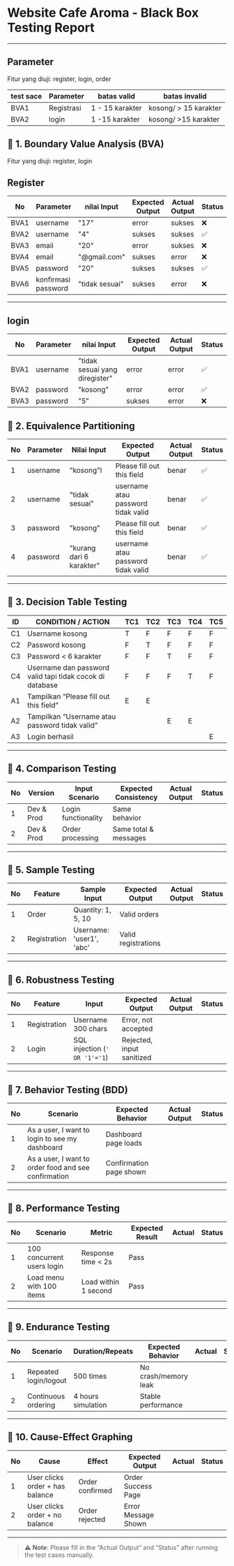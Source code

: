 
#  Website Cafe Aroma - Black Box Testing Report


---

## Parameter

Fitur yang diuji: register, login, order

| test sace | Parameter     | batas valid                          | batas invalid  |               
|----|-------------|--------------------------------|----------------------------------|
| BVA1  | Registrasi| 1 - 15 karakter      |  kosong/ > 15 karakter                    |           
  | BVA2  | login| 1 -15  karakter     |   kosong/ >15 karakter   |               |


## 🧪 1. Boundary Value Analysis (BVA)

Fitur yang diuji: register, login
## Register
| No | Parameter     | nilai Input                          | Expected Output                 | Actual Output | Status |
|----|-------------|--------------------------------|----------------------------------|---------------|--------|
| BVA1 | username| "17"                     | error                        |    sukses           |    ❌    |
| BVA2  | username       | "4"                  | sukses                 | sukses              |   ✅      |
| BVA3  | email      | "20"            |    error      |  sukses             |    ❌    |
| BVA4  | email      | "@gmail.com"            |    sukses      |  error             |    ❌    |
| BVA5  | password      | "20"            |    sukses      |  sukses             |     ✅   |
| BVA6  | konfirmasi password      | "tidak sesuai"            |    sukses      |  error            |   ❌      |
---
## login
| No | Parameter     | nilai Input                          | Expected Output                 | Actual Output | Status |
|----|-------------|--------------------------------|----------------------------------|---------------|--------|
| BVA1  | username|        "tidak sesuai yang diregister"             | error                        |    error           |     ✅   |
| BVA2  | password|        "kosong"             |           error              |    error           |     ✅   |
| BVA3  | password|        "5"             |           sukses              |    error           |    ❌    |

## 🧪 2. Equivalence Partitioning

| No | Parameter     | Nilai Input                          | Expected Output                 | Actual Output | Status |
|----|-------------|--------------------------------|----------------------------------|---------------|--------|
| 1  | username| "kosong"l                    |                 Please fill out this field          |          benar     |    ✅     |
| 2  | username| "tidak sesuai"    | username atau password tidak valid            |      benar         |  ✅      |
| 3  | password       |   "kosong"                | Please fill out this field               |     benar          |     ✅   |
| 4  | password       | "kurang dari 6 karakter"                | username atau password tidak valid         |        benar       |   ✅     |

---

## 🧪 3. Decision Table Testing

| ID | CONDITION / ACTION                                       | TC1 | TC2 | TC3 | TC4 | TC5 |
| -- | -------------------------------------------------------- | --- | --- | --- | --- | --- |
| C1 | Username kosong                                          | T   | F   | F   | F   | F   |
| C2 | Password kosong                                          | F   | T   | F   | F   | F   |
| C3 | Password < 6 karakter                                    | F   | F   | T   | F   | F   |
| C4 | Username dan password valid tapi tidak cocok di database | F   | F   | F   | T   | F   |
| A1 | Tampilkan “Please fill out this field”                   | E   | E   |     |     |     |
| A2 | Tampilkan “Username atau password tidak valid”           |     |     | E   | E   |     |
| A3 | Login berhasil                                           |     |     |     |     | E   |


---

## 🧪 4. Comparison Testing

| No | Version       | Input Scenario          | Expected Consistency     | Actual Output | Status |
|----|---------------|--------------------------|---------------------------|---------------|--------|
| 1  | Dev & Prod    | Login functionality      | Same behavior             |               |        |
| 2  | Dev & Prod    | Order processing         | Same total & messages     |               |        |

---

## 🧪 5. Sample Testing

| No | Feature       | Sample Input             | Expected Output            | Actual Output | Status |
|----|---------------|--------------------------|-----------------------------|---------------|--------|
| 1  | Order         | Quantity: 1, 5, 10        | Valid orders                |               |        |
| 2  | Registration  | Username: 'user1', 'abc'  | Valid registrations         |               |        |

---

## 🧪 6. Robustness Testing

| No | Feature       | Input                            | Expected Output             | Actual Output | Status |
|----|---------------|----------------------------------|------------------------------|---------------|--------|
| 1  | Registration  | Username 300 chars               | Error, not accepted          |               |        |
| 2  | Login         | SQL injection (`' OR '1'='1`)    | Rejected, input sanitized    |               |        |

---

## 🧪 7. Behavior Testing (BDD)

| No | Scenario                                                     | Expected Behavior             | Actual Output | Status |
|----|--------------------------------------------------------------|-------------------------------|---------------|--------|
| 1  | As a user, I want to login to see my dashboard               | Dashboard page loads          |               |        |
| 2  | As a user, I want to order food and see confirmation         | Confirmation page shown       |               |        |

---

## 🧪 8. Performance Testing

| No | Scenario                             | Metric                         | Expected Result | Actual | Status |
|----|--------------------------------------|--------------------------------|------------------|--------|--------|
| 1  | 100 concurrent users login           | Response time < 2s             | Pass             |        |        |
| 2  | Load menu with 100 items             | Load within 1 second           | Pass             |        |        |

---

## 🧪 9. Endurance Testing

| No | Scenario                             | Duration/Repeats               | Expected Behavior | Actual | Status |
|----|--------------------------------------|--------------------------------|--------------------|--------|--------|
| 1  | Repeated login/logout                | 500 times                      | No crash/memory leak|        |        |
| 2  | Continuous ordering                  | 4 hours simulation             | Stable performance |        |        |

---

## 🧪 10. Cause-Effect Graphing

| No | Cause                               | Effect                         | Expected Output           | Actual | Status |
|----|-------------------------------------|--------------------------------|----------------------------|--------|--------|
| 1  | User clicks order + has balance     | Order confirmed                | Order Success Page         |        |        |
| 2  | User clicks order + no balance      | Order rejected                 | Error Message Shown        |        |        |

---

> ⚠️ **Note**: Please fill in the “Actual Output” and “Status” after running the test cases manually.

